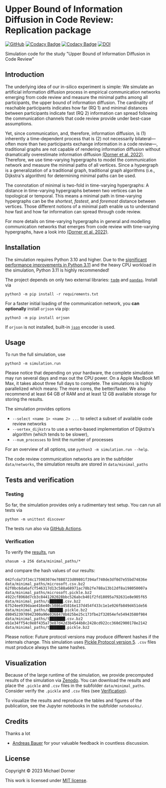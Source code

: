 # Upper Bound of Information Diffusion in Code Review: Replication package

[![GitHub](https://img.shields.io/github/license/michaeldorner/information-diffusion-boundaries-in-code-review)](./LICENSE)
[![Codacy Badge](https://app.codacy.com/project/badge/Grade/ef43d5d9b7c74ec0b211c03d91c448d8)](https://app.codacy.com/gh/michaeldorner/information-diffusion-boundaries-in-code-review/dashboard?utm_source=gh&utm_medium=referral&utm_content=&utm_campaign=Badge_grade)
[![Codacy Badge](https://app.codacy.com/project/badge/Coverage/ef43d5d9b7c74ec0b211c03d91c448d8)](https://app.codacy.com/gh/michaeldorner/information-diffusion-boundaries-in-code-review/dashboard?utm_source=gh&utm_medium=referral&utm_content=&utm_campaign=Badge_coverage)
[![DOI](https://zenodo.org/badge/DOI/10.5281/zenodo.7898863.svg)](https://doi.org/10.5281/zenodo.7898863)


Simulation code for the study "Upper Bound of Information Diffusion in Code Review"

## Introduction

The underlying idea of our in-silico experiment is simple: We simulate an artificial information diffusion process in empirical communication networks emerging from code review and measure the minimal paths among all participants, the upper bound of information diffusion. The cardinality of reachable participants indicates how far (RQ 1) and minimal distances between participants indicate fast (RQ 2) information can spread following the communication channels that code review provide under best-case assumptions.

Yet, since communication, and, therefore, information diffusion, is (1) inherently a time-dependent process that is (2) not necessarily bilateral—often more than two participants exchange information in a code review—, traditional graphs are not capable of rendering information diffusion without dramatically overestimate information diffusion [(Dorner et al. 2022)](https://dl.acm.org/doi/abs/10.1145/3544902.3546254). Therefore, we use time-varying hypergraphs to model the communication network and measure the minimal paths of all vertices. Since a hypergraph is a generalization of a traditional graph, traditional graph algorithms (i.e., Dijkstra's algorithm) for determining minimal paths can be used.

The connotation of minimal is two-fold in time-varying hypergraphs: A distance in time-varying hypergraphs between two vertices can be topological or temporal. This means a minimal path in time-varying hypergraphs can be the _shortest_, _fastest_, and _foremost_ distance between vertices. Those different notions of a minimal path enable us to understand how fast and how far information can spread through code review.

For more details on time-varying hypergraphs in general and modelling communication networks that emerges from code review with time-varying hypergraphs, have a look into [(Dorner et al. 2022)](https://dl.acm.org/doi/abs/10.1145/3544902.3546254).

## Installation

The simulation requires Python 3.10 and higher. Due to the [significant performance improvements in Python 3.11](https://docs.python.org/3/whatsnew/3.11.html#whatsnew311-faster-cpython) and the heavy CPU workload in the simulation, Python 3.11 is highly recommended! 

The project depends on only two external libraries: [`tqdm`](https://github.com/tqdm/tqdm) and [`pandas`](https://pandas.pydata.org). Install via

```
python3 -m pip install -r requirements.txt
```

For a faster initial loading of the communication network, you **can optionally** install `orjson` via pip:

```
python3 -m pip install orjson
```

If `orjson` is not installed, built-in [`json`](https://docs.python.org/3/library/json.html) encoder is used.

## Usage

To run the full simulation, use

```
python3 -m simulation.run
```

Please notice that depending on your hardware, the complete simulation may run several days and max out the CPU power. On a Apple MacBook M1 Max, it takes about three full days to complete. The simulations is highly parallelized which means: The more cores, the better/faster. We also recommend at least 64 GB of RAM and at least 12 GB available storage for storing the results.

The simulation provides options

- `--select <name 1> <name 2> ...` to select a subset of available code review networks
- `--vertex_dijkstra` to use a vertex-based implementation of Dijkstra's algorithm (which tends to be slower),
- `--num_processes` to limit the number of processes

For an overview of all options, use `python3 -m simulation.run --help`.

The code review communication networks are in the subfolder `data/networks`, the simulation results are stored in `data/minimal_paths`

## Tests and verification

### Testing

So far, the simulation provides only a rudimentary test setup. You can run all tests via

```
python -m unittest discover
```

The tests run also via [GitHub Actions](https://github.com/michaeldorner/information-diffusion-boundaries-in-code-review/actions). 

### Verification

To verify the [results](https://doi.org/10.5281/zenodo.7898863), run

```
shasum -a 256 data/minimal_paths/*                      
```

and compare the hash values of our results:

```
042fcda73f34c175983074e7888723d09801f394af740de3df0d7e55bd74836e  data/minimal_paths/microsoft.csv.bz2
62f0bc6da6afcf546317d13c588a68971ac78b2fe788a13b12df8a198050007a  data/minimal_paths/microsoft.pickle.bz2
4922cf8968d7cb3c8441202028bbc526abcb401f2fd18095a792631e8e905f65  data/minimal_paths/s██████.csv.bz2
67524ee939daae416e40c5086a45816e137d454f433c1e1e926fb849d451de56  data/minimal_paths/s██████.pickle.bz2
d804523978942300a90e0368478b825be25c173fbe2f32054efe54943580f984  data/minimal_paths/t███████.csv.bz2
eb1e34ff54c0e8f435a73e87d42d3b4544b8c2428cd922cc360d2900178e2142  data/minimal_paths/t███████.pickle.bz2
```

Please notice: Future protocol versions may produce different hashes if the internals change. This simulation uses [Pickle Protocol version 5](https://peps.python.org/pep-0574/). `.csv` files must produce always the same hashes.

## Visualization

Because of the large runtime of the simulation, we provide precomputed results of the simulation via [Zenodo](https://doi.org/10.5281/zenodo.7898863). You can download the results and place the `.pickle` and `.csv` files in the subfolder `data/minimal_paths`. Consider verify the `.pickle` and `.csv` files (see [Verification](#verification)).

To visualize the results and reproduce the tables and figures of the publication, see the Jupyter notebooks in the subfolder `notebooks/`.

## Credits

Thanks a lot

- [Andreas Bauer](https://github.com/andreas-bauer) for your valuable feedback in countless discussion.

## License

Copyright © 2023 Michael Dorner

This work is licensed under [MIT license](LICENSE).
